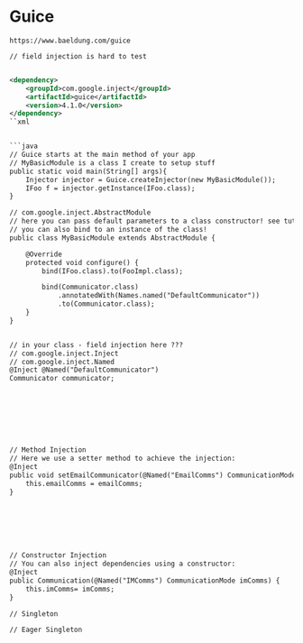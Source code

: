 # Guice


```
https://www.baeldung.com/guice
```

```
// field injection is hard to test
```

```xml

<dependency>
    <groupId>com.google.inject</groupId>
    <artifactId>guice</artifactId>
    <version>4.1.0</version>
</dependency>
``xml


```java
// Guice starts at the main method of your app
// MyBasicModule is a class I create to setup stuff
public static void main(String[] args){
    Injector injector = Guice.createInjector(new MyBasicModule());
    IFoo f = injector.getInstance(IFoo.class);
}

// com.google.inject.AbstractModule
// here you can pass default parameters to a class constructor! see tutorial
// you can also bind to an instance of the class!
public class MyBasicModule extends AbstractModule {

    @Override
    protected void configure() {
        bind(IFoo.class).to(FooImpl.class);

        bind(Communicator.class)
            .annotatedWith(Names.named("DefaultCommunicator"))
            .to(Communicator.class);
    }
}


// in your class - field injection here ???
// com.google.inject.Inject
// com.google.inject.Named
@Inject @Named("DefaultCommunicator")
Communicator communicator;








// Method Injection
// Here we use a setter method to achieve the injection:
@Inject
public void setEmailCommunicator(@Named("EmailComms") CommunicationMode emailComms) {
    this.emailComms = emailComms;
}







// Constructor Injection
// You can also inject dependencies using a constructor:
@Inject
public Communication(@Named("IMComms") CommunicationMode imComms) {
    this.imComms= imComms;
}
```


```
// Singleton

// Eager Singleton
```


